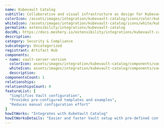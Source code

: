 ```yaml
---
name: Kubevault Catalog
subtitle: Collaborative and visual infrastructure as design for Kubevault Catalog
colorIcon: /assets/images/integration/kubevault-catalog/icons/color/kubevault-catalog-color.svg
whiteIcon: /assets/images/integration/kubevault-catalog/icons/white/kubevault-catalog-white.svg
permalink: extensibility/integrations/kubevault-catalog
docURL: https://docs.meshery.io/extensibility/integrations/kubevault-catalog
description: 
category: Security & Compliance
subcategory: Uncategorized
registrant: Artifact Hub
components: 
- name: vault-server-version
  colorIcon: assets/images/integration/kubevault-catalog/components/vault-server-version/icons/color/vault-server-version-color.svg
  whiteIcon: assets/images/integration/kubevault-catalog/components/vault-server-version/icons/white/vault-server-version-white.svg
  description: 
componentsCount: 1
relationships: 
relationshipsCount: 0
featureList: [
  "Simplifies Vault configuration",
  "Provides pre-configured templates and examples",
  "Reduces manual configuration effort"
]
howItWorks: "Integrates with KubeVault Catalog"
howItWorksDetails: "Easier and faster Vault setup with pre-defined configurations"
---
```

